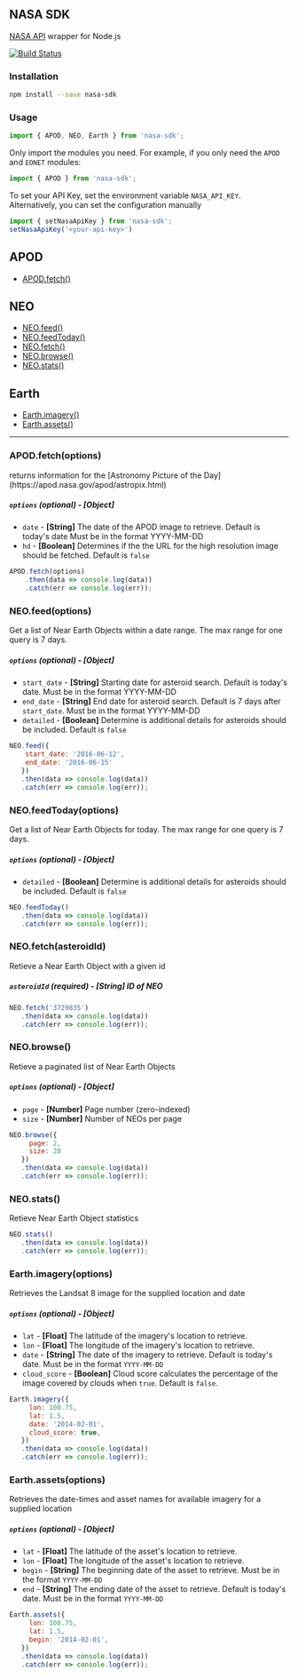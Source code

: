 ## NASA SDK
[NASA API](https://api.nasa.gov/api.html) wrapper for Node.js

[![Build Status](https://travis-ci.org/AJFunk/nasa-sdk.svg?branch=master)](https://travis-ci.org/AJFunk/nasa-sdk)

### Installation
```sh
npm install --save nasa-sdk
```
### Usage
```javascript
import { APOD, NEO, Earth } from 'nasa-sdk';
```
Only import the modules you need. For example, if you only need the `APOD` and `EONET` modules:
```javascript
import { APOD } from 'nasa-sdk';
```
To set your API Key, set the environment variable `NASA_API_KEY`. Alternatively, you can set the configuration manually
```javascript
import { setNasaApiKey } from 'nasa-sdk';
setNasaApiKey('<your-api-key>')
```
## APOD
* [APOD.fetch()](#apod-fetch)

## NEO
* [NEO.feed()](#neo-feed)
* [NEO.feedToday()](#neo-feedtoday)
* [NEO.fetch()](#neo-fetch)
* [NEO.browse()](#neo-browse)
* [NEO.stats()](#neo-stats)

## Earth
* [Earth.imagery()](#earth-imagery)
* [Earth.assets()](#earth-assets)

- - -
<h3 id='apod-fetch'>APOD.fetch(options)</h3>
returns information for the [Astronomy Picture of the Day](https://apod.nasa.gov/apod/astropix.html)

##### `options` (optional) - **[Object]**
* `date` - **[String]** The date of the APOD image to retrieve. Default is today's date Must be in the format YYYY-MM-DD
* `hd` - **[Boolean]** Determines if the the URL for the high resolution image should be fetched. Default is `false`

```javascript
APOD.fetch(options)
    .then(data => console.log(data))
    .catch(err => console.log(err));
```

<h3 id='neo-feed'>NEO.feed(options)</h3>
Get a list of Near Earth Objects within a date range. The max range for one query is 7 days.

##### `options` (optional) - **[Object]**
* `start_date` - **[String]** Starting date for asteroid search. Default is today's date. Must be in the format YYYY-MM-DD
* `end_date` - **[String]** End date for asteroid search. Default is 7 days after `start_date`. Must be in the format YYYY-MM-DD
* `detailed` - **[Boolean]** Determine is additional details for asteroids should be included. Default is `false`

```javascript
NEO.feed({
    start_date: '2016-06-12',
    end_date: '2016-06-15'
   })
   .then(data => console.log(data))
   .catch(err => console.log(err));
```

<h3 id='neo-feedtoday'>NEO.feedToday(options)</h3>
Get a list of Near Earth Objects for today. The max range for one query is 7 days.

##### `options` (optional) - **[Object]**
* `detailed` - **[Boolean]** Determine is additional details for asteroids should be included. Default is `false`

```javascript
NEO.feedToday()
   .then(data => console.log(data))
   .catch(err => console.log(err));
```

<h3 id='neo-fetch'>NEO.fetch(asteroidId)</h3>
Retieve a Near Earth Object with a given id

##### `asteroidId` (required) - **[String]** ID of NEO

```javascript
NEO.fetch('3729835')
   .then(data => console.log(data))
   .catch(err => console.log(err));
```

<h3 id='neo-browse'>NEO.browse()</h3>
Retieve a paginated list of Near Earth Objects

##### `options` (optional) - **[Object]**
* `page` - **[Number]** Page number (zero-indexed)
* `size` - **[Number]** Number of NEOs per page

```javascript
NEO.browse({
     page: 2,
     size: 20
   })
   .then(data => console.log(data))
   .catch(err => console.log(err));
```

<h3 id='neo-stats'>NEO.stats()</h3>

Retieve Near Earth Object statistics

```javascript
NEO.stats()
   .then(data => console.log(data))
   .catch(err => console.log(err));
```

<h3 id="earth-imagery">Earth.imagery(options)</h3>

Retrieves the Landsat 8 image for the supplied location and date

##### `options` (optional) - **[Object]**
* `lat` - **[Float]** The latitude of the imagery's location to retrieve.
* `lon` - **[Float]** The longitude of the imagery's location to retrieve.
* `date` - **[String]** The date of the imagery to retrieve. Default is today's date. Must be in the format `YYYY-MM-DD`
* `cloud_score` - **[Boolean]** Cloud score calculates the percentage of the image covered by clouds when `true`. Default is `false`.

```javascript
Earth.imagery({
     lon: 100.75,
     lat: 1.5,
     date: '2014-02-01',
     cloud_score: true,
   })
   .then(data => console.log(data))
   .catch(err => console.log(err));
```

<h3 id="earth-assets">Earth.assets(options)</h3>

Retrieves the date-times and asset names for available imagery for a supplied location

##### `options` (optional) - **[Object]**
* `lat` - **[Float]** The latitude of the asset's location to retrieve.
* `lon` - **[Float]** The longitude of the asset's location to retrieve.
* `begin` - **[String]** The beginning date of the asset to retrieve. Must be in the format `YYYY-MM-DD`
* `end` - **[String]** The ending date of the asset to retrieve. Default is today's date. Must be in the format `YYYY-MM-DD`

```javascript
Earth.assets({
     lon: 100.75,
     lat: 1.5,
     begin: '2014-02-01',
   })
   .then(data => console.log(data))
   .catch(err => console.log(err));
```
